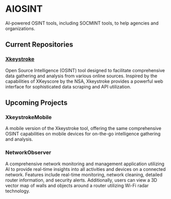 
# AIOSINT

AI-powered OSINT tools, including SOCMINT tools, to help agencies and organizations.

## Current Repositories

### [Xkeystroke](https://github.com/AIOSINT/Xkeystroke)
Open Source Intelligence (OSINT) tool designed to facilitate comprehensive data gathering and analysis from various online sources. Inspired by the capabilities of XKeyscore by the NSA, Xkeystroke provides a powerful web interface for sophisticated data scraping and API utilization.

## Upcoming Projects

### XkeystrokeMobile
A mobile version of the Xkeystroke tool, offering the same comprehensive OSINT capabilities on mobile devices for on-the-go intelligence gathering and analysis.

### NetworkObserver
A comprehensive network monitoring and management application utilizing AI to provide real-time insights into all activities and devices on a connected network. Features include real-time monitoring, network cleaning, detailed router information, and security alerts. Additionally, users can view a 3D vector map of walls and objects around a router utilizing Wi-Fi radar technology.
